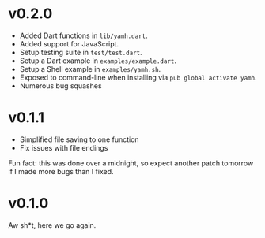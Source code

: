 # v0.2.0
- Added Dart functions in `lib/yamh.dart`.
- Added support for JavaScript.
- Setup testing suite in `test/test.dart`.
- Setup a Dart example in `examples/example.dart`.
- Setup a Shell example in `examples/yamh.sh`.
- Exposed to command-line when installing via `pub global activate yamh`.
- Numerous bug squashes

# v0.1.1
- Simplified file saving to one function
- Fix issues with file endings

Fun fact: this was done over a midnight, so expect another patch tomorrow if I made more bugs than I fixed.

# v0.1.0
Aw sh*t, here we go again.